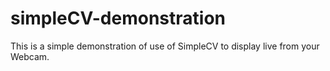 # simpleCV-demonstration
This is a simple demonstration of use of SimpleCV to display live from your Webcam.
